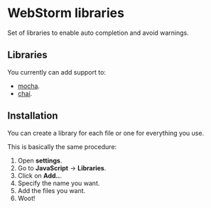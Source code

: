 # WebStorm libraries

Set of libraries to enable auto completion and avoid warnings.

## Libraries

You currently can add support to:

 - [mocha](http://visionmedia.github.io/mocha/).
 - [chai](http://chaijs.com/).

## Installation

You can create a library for each file or one for everything you use.

This is basically the same procedure:

 1. Open **settings**.
 2. Go to **JavaScript** → **Libraries**.
 3. Click on **Add..**.
 4. Specify the name you want.
 5. Add the files you want.
 6. Woot!